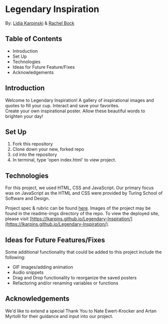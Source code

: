 # Legendary Inspiration

By: [Lidia Karpinski](https://github.com/lkarpins) & [Rachel Bock](https://github.com/rachel-bock) 

## Table of Contents
* Introduction
* Set Up
* Technologies
* Ideas for Future Feature/Fixes
* Acknowledgements

## Introduction

Welcome to Legendary Inspiration! A gallery of inspirational images and quotes to fill your cup.  Interact and save your favorites.  
Create your own inspirational poster. Allow these beautiful words to brighten your day!

## Set Up

1. Fork this repository
2. Clone down your new, forked repo
3. cd into the repository
4. In terminal, type 'open index.html' to view project.

## Technologies

For this project, we used HTML, CSS and JavaScript.  Our primary focus was on JavaScript as the HTML and CSS were provided by 
Turing School of Software and Design.

Project spec & rubric can be found [here](https://frontend.turing.io/projects/module-1/hang-in-there.html).  Images of the project may 
be found in the readme-imgs directory of the repo.  To view the deployed site, please visit [https://lkarpins.github.io/Legendary-Inspiration/](https://lkarpins.github.io/Legendary-Inspiration/).

## Ideas for Future Features/Fixes

Some additional functionality that could be added to this project include the following:
* GIF images/adding animation
* Audio snippets
* Drag and Drop functionality to reorganize the saved posters
* Refactoring and/or renaming variables or functions

## Acknowledgements

We'd like to extend a special Thank You to Nate Ewert-Krocker and Artan Myrtolli for their guidance and input into our project.
